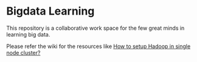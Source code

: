 # Bigdata Learning
This repository is a collaborative work space  for the few great minds in learning big data.

Please refer the wiki for the resources
like [How to setup Hadoop in single node cluster?](wiki/Hadoop-setup---Single--node-cluster)
